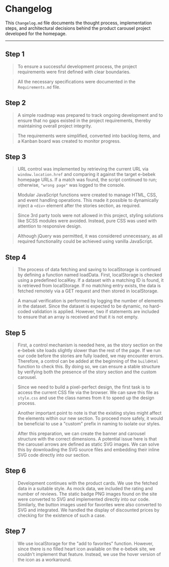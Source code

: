 # Changelog

This `Changelog.md` file documents the thought process, implementation steps, and architectural decisions behind the product carousel project developed for the homepage.

---

## Step 1

> To ensure a successful development process, the project requirements were first defined with clear boundaries.

> All the necessary specifications were documented in the `Requirements.md` file.

## Step 2

> A simple roadmap was prepared to track ongoing development and to ensure that no gaps existed in the project requirements, thereby maintaining overall project integrity.

> The requirements were simplified, converted into backlog items, and a Kanban board was created to monitor progress.

## Step 3

> URL control was implemented by retrieving the current URL via `window.location.href` and comparing it against the target e-bebek homepage URLs. If a match was found, the script continued to run; otherwise, `"wrong page"` was logged to the console.

> Modular JavaScript functions were created to manage HTML, CSS, and event handling operations. This made it possible to dynamically inject a `<div>` element after the stories section, as required.

> Since 3rd party tools were not allowed in this project, styling solutions like SCSS modules were avoided. Instead, pure CSS was used with attention to responsive design.

> Although jQuery was permitted, it was considered unnecessary, as all required functionality could be achieved using vanilla JavaScript.

## Step 4

> The process of data fetching and saving to localStorage is continued by defining a function named loadData. First, localStorage is checked using a predefined localKey. If a dataset with a matching ID is found, it is retrieved from localStorage. If no matching entry exists, the data is fetched remotely via a GET request and then stored in localStorage.

> A manual verification is performed by logging the number of elements in the dataset. Since the dataset is expected to be dynamic, no hard-coded validation is applied. However, two if statements are included to ensure that an array is received and that it is not empty.

## Step 5

> First, a control mechanism is needed here, as the story section on the e-bebek site loads slightly slower than the rest of the page. If we run our code before the stories are fully loaded, we may encounter errors. Therefore, a control can be added at the beginning of the `buildHtml` function to check this. By doing so, we can ensure a stable structure by verifying both the presence of the story section and the custom carousel.

> Since we need to build a pixel-perfect design, the first task is to access the current CSS file via the browser. We can save this file as `style.css` and use the class names from it to speed up the design process.

> Another important point to note is that the existing styles might affect the elements within our new section. To proceed more safely, it would be beneficial to use a "custom" prefix in naming to isolate our styles.

> After this preparation, we can create the banner and carousel structure with the correct dimensions. A potential issue here is that the carousel arrows are defined as static SVG images. We can solve this by downloading the SVG source files and embedding their inline SVG code directly into our section.

## Step 6

> Development continues with the product cards. We use the fetched data in a suitable style. As mock data, we included the rating and number of reviews. The static badge PNG images found on the site were converted to SVG and implemented directly into our code. Similarly, the button images used for favorites were also converted to SVG and integrated. We handled the display of discounted prices by checking for the existence of such a case.

## Step 7

> We use localStorage for the "add to favorites" function. However, since there is no filled heart icon available on the e-bebek site, we couldn't implement that feature. Instead, we use the hover version of the icon as a workaround.

